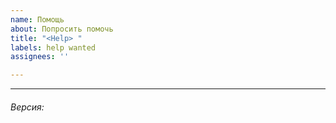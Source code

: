 ```yaml
---
name: Помощь
about: Попросить помочь
title: "<Help> "
labels: help wanted
assignees: ''

---
```




---
<!-- Дополнительная информация. --><h6><p>
Версия: 
</p></h6>
